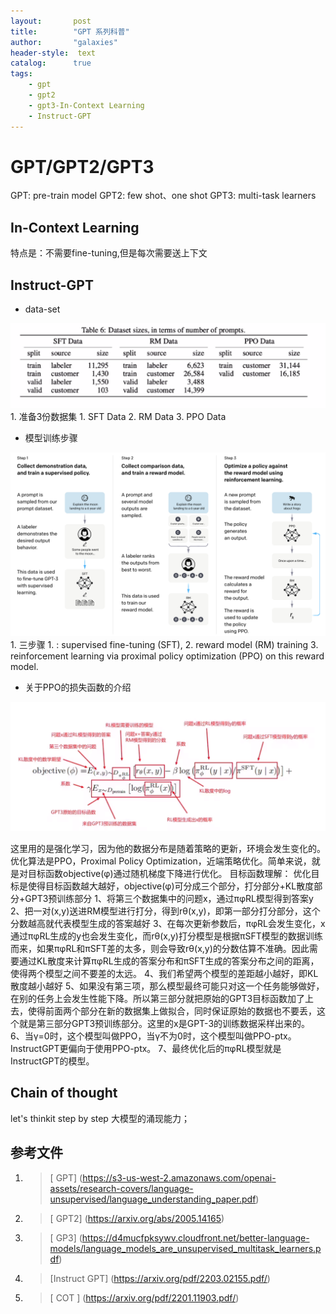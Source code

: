 ```yaml
---
layout:       post
title:        "GPT 系列科普"
author:       "galaxies"
header-style:  text
catalog:      true
tags:
    - gpt
    - gpt2
    - gpt3-In-Context Learning
    - Instruct-GPT
---
```


# GPT/GPT2/GPT3
GPT: pre-train model
GPT2: few shot、one shot
GPT3: multi-task learners

## In-Context Learning
特点是：不需要fine-tuning,但是每次需要送上下文

## Instruct-GPT

* data-set 
<img src="../img/in-post/post-ai/model/data-set.png">  
1. 准备3份数据集
   1. SFT Data
   2. RM Data
   3. PPO Data

* 模型训练步骤
<img src="../img/in-post/post-ai/model/Instruct-architecture.png">
1. 三步骤
   1. :  supervised fine-tuning (SFT), 
   2. reward model (RM) training
   3. reinforcement learning via proximal policy optimization (PPO) on this reward model.

* 关于PPO的损失函数的介绍
<img src="../img/in-post/post-ai/model/ppo.png">

这里用的是强化学习，因为他的数据分布是随着策略的更新，环境会发生变化的。优化算法是PPO，Proximal Policy Optimization，近端策略优化。简单来说，就是对目标函数objective(φ)通过随机梯度下降进行优化。
目标函数理解：
优化目标是使得目标函数越大越好，objective(φ)可分成三个部分，打分部分+KL散度部分+GPT3预训练部分
1、将第三个数据集中的问题x，通过πφRL模型得到答案y
2、把一对(x,y)送进RM模型进行打分，得到rθ(x,y)，即第一部分打分部分，这个分数越高就代表模型生成的答案越好
3、在每次更新参数后，πφRL会发生变化，x通过πφRL生成的y也会发生变化，而rθ(x,y)打分模型是根据πSFT模型的数据训练而来，如果πφRL和πSFT差的太多，则会导致rθ(x,y)的分数估算不准确。因此需要通过KL散度来计算πφRL生成的答案分布和πSFT生成的答案分布之间的距离，使得两个模型之间不要差的太远。
4、我们希望两个模型的差距越小越好，即KL散度越小越好
5、如果没有第三项，那么模型最终可能只对这一个任务能够做好，在别的任务上会发生性能下降。所以第三部分就把原始的GPT3目标函数加了上去，使得前面两个部分在新的数据集上做拟合，同时保证原始的数据也不要丢，这个就是第三部分GPT3预训练部分。这里的x是GPT-3的训练数据采样出来的。
6、当γ=0时，这个模型叫做PPO，当γ不为0时，这个模型叫做PPO-ptx。InstructGPT更偏向于使用PPO-ptx。
7、最终优化后的πφRL模型就是InstructGPT的模型。

## Chain of thought

let's thinkit step by step
大模型的涌现能力；


## 参考文件

1.  > [ GPT]
   (https://s3-us-west-2.amazonaws.com/openai-assets/research-covers/language-unsupervised/language_understanding_paper.pdf) 

2.  > [ GPT2]
   (https://arxiv.org/abs/2005.14165) 
3.  > [ GP3]
   (https://d4mucfpksywv.cloudfront.net/better-language-models/language_models_are_unsupervised_multitask_learners.pdf) 

4.  > [Instruct GPT]
   (https://arxiv.org/pdf/2203.02155.pdf/) 
5.  > [ COT ]
   (https://arxiv.org/pdf/2201.11903.pdf/) 



